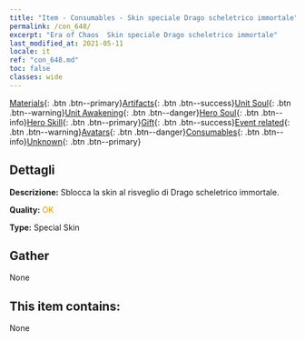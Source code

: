 ```yaml
---
title: "Item - Consumables - Skin speciale Drago scheletrico immortale"
permalink: /con_648/
excerpt: "Era of Chaos  Skin speciale Drago scheletrico immortale"
last_modified_at: 2021-05-11
locale: it
ref: "con_648.md"
toc: false
classes: wide
---
```

 [Materials](/ItemsIT/){: .btn .btn--primary}[Artifacts](/ItemsIT/Artifacts/){: .btn .btn--success}[Unit Soul](/ItemsIT/UnitSoul/){: .btn .btn--warning}[Unit Awakening](/ItemsIT/UnitAwakening/){: .btn .btn--danger}[Hero Soul](/ItemsIT/HeroSoul/){: .btn .btn--info}[Hero Skill](/ItemsIT/HeroSkill/){: .btn .btn--primary}[Gift](/ItemsIT/Gift/){: .btn .btn--success}[Event related](/ItemsIT/Events/){: .btn .btn--warning}[Avatars](/ItemsIT/Avatars/){: .btn .btn--danger}[Consumables](/ItemsIT/Consumables/){: .btn .btn--info}[Unknown](/ItemsIT/Unknown/){: .btn .btn--primary}

## Dettagli
 **Descrizione:** Sblocca la skin al risveglio di Drago scheletrico immortale.

 **Quality:** <span style="color: #FF8C00">OK</span>

 **Type:** Special Skin

## Gather

  None

## This item contains:

  None

